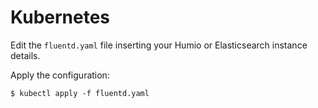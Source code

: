 # Kubernetes

Edit the `fluentd.yaml` file inserting your Humio or Elasticsearch instance details.

Apply the configuration:

```shell
$ kubectl apply -f fluentd.yaml
```

